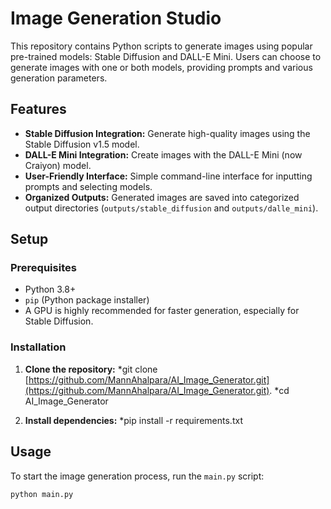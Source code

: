 # Image Generation Studio

This repository contains Python scripts to generate images using popular pre-trained models: Stable Diffusion and DALL-E Mini. Users can choose to generate images with one or both models, providing prompts and various generation parameters.

## Features

* **Stable Diffusion Integration:** Generate high-quality images using the Stable Diffusion v1.5 model.
* **DALL-E Mini Integration:** Create images with the DALL-E Mini (now Craiyon) model.
* **User-Friendly Interface:** Simple command-line interface for inputting prompts and selecting models.
* **Organized Outputs:** Generated images are saved into categorized output directories (`outputs/stable_diffusion` and `outputs/dalle_mini`).

## Setup

### Prerequisites

* Python 3.8+
* `pip` (Python package installer)
* A GPU is highly recommended for faster generation, especially for Stable Diffusion.

### Installation

1.  **Clone the repository:**
    *git clone [https://github.com/MannAhalpara/AI_Image_Generator.git](https://github.com/MannAhalpara/AI_Image_Generator.git).
    *cd AI_Image_Generator

3.  **Install dependencies:**
    *pip install -r requirements.txt

## Usage

To start the image generation process, run the `main.py` script:

```bash
python main.py
